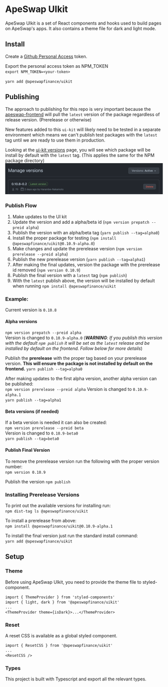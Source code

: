 # ApeSwap UIkit


ApeSwap UIkit is a set of React components and hooks used to build pages on ApeSwap's apps. It also contains a theme file for dark and light mode.

## Install
Create a [Github Personal Access](https://docs.github.com/en/authentication/keeping-your-account-and-data-secure/creating-a-personal-access-token) token.  

Export the personal access token as NPM_TOKEN  
`export NPM_TOKEN=<your-token>`  

`yarn add @apeswapfinance/uikit`  

## Publishing
The approach to publishing for this repo is very important because the [apeswap-frontend](https://github.com/ApeSwapFinance/apeswap-frontend) will pull the `latest` version of the package regardless of release version. (Prerelease or otherwise)

New features added to this `ui-kit` will likely need to be tested in a separate environment which means we can't publish test packages with the `latest` tag until we are ready to use them in production. 

Looking at the [ui-kit versions](https://github.com/ApeSwapFinance/apeswap-uikit/packages/609809/versions) page, you will see which package will be install by default with the `latest` tag. (This applies the same for the NPM package directory)
![github-package-version](images/github-package-versions.png)  

### Publish Flow
1. Make updates to the UI kit
2. Update the version and add a alpha/beta id (`npm version prepatch --preid alpha`)
3. Publish the version with an alpha/beta tag (`yarn publish --tag=alpha0`)
4. Install the proper package for testing (`npm install @apeswapfinance/uikit@0.10.9-alpha.0`)
5. Make changes and update the prerelease version (`npm version prerelease --preid alpha`) 
6. Publish the new prerelease version (`yarn publish --tag=alpha1`)
7. After making the final updates, version the package with the prerelease id removed (`npm version 0.10.9`)
8. Publish the final version with a `latest` tag (`npm publish`)
9. With the `latest` publish above, the version will be installed by default when running `npm install @apeswapfinance/uikit`

### Example: 
Current version is `0.10.8`  

#### Alpha versions
`npm version prepatch --preid alpha`  
Version is changed to `0.10.9-alpha.0` (_**WARNING**: If you publish this version with the default `npm publish` it will be set as the `latest` release and be installed by default on the frontend. Follow below for more details_)  

Publish the **prerelease** with the proper tag based on your prerelease version. **This will ensure the package is not installed by default on the frontend.** 
`yarn publish --tag=alpha0`  

After making updates to the first alpha version, another alpha version can be published:  
`npm version prerelease --preid alpha`
Version is changed to `0.10.9-alpha.1`  
`yarn publish --tag=alpha1`  

#### Beta versions (if needed)
If a beta version is needed it can also be created:  
`npm version prerelease --preid beta`  
Version is changed to `0.10.9-beta0`  
`yarn publish --tag=beta0`  

#### Publish Final Version
To remove the prerelease version run the following with the proper version number:  
`npm version 0.10.9`  

Publish the version
`npm publish`

### Installing Prerelease Versions
To print out the available versions for installing run:  
`npm dist-tag ls @apeswapfinance/uikit`  

To install a prerelease from above:  
`npm install @apeswapfinance/uikit@0.10.9-alpha.1`

To install the final version just run the standard install command:  
`yarn add @apeswapfinance/uikit`  



## Setup

### Theme

Before using ApeSwap UIkit, you need to provide the theme file to styled-component.

```
import { ThemeProvider } from 'styled-components'
import { light, dark } from '@apeswapfinance/uikit'
...
<ThemeProvider theme={isDark}>...</ThemeProvider>
```

### Reset

A reset CSS is available as a global styled component.

```
import { ResetCSS } from '@apeswapfinance/uikit'
...
<ResetCSS />
```

### Types

This project is built with Typescript and export all the relevant types.
